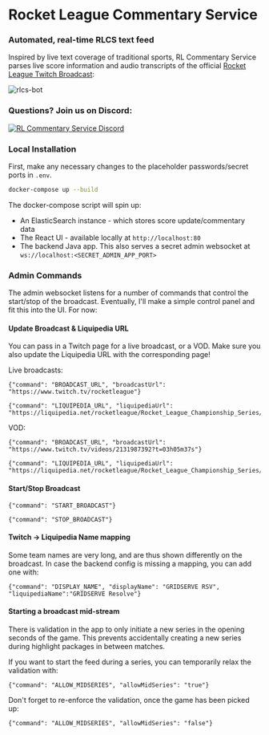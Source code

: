 # Rocket League Commentary Service

### Automated, real-time RLCS text feed

Inspired by live text coverage of traditional sports, RL Commentary Service parses live score information and audio transcripts of the official
[Rocket League Twitch Broadcast](https://www.twitch.tv/rocketleague):

![rlcs-bot](https://github.com/wfbfm/rlcs-bot/assets/49768006/acf37487-bcb2-4a48-ba2a-36eaecc215b0)

### Questions? Join us on Discord:

[![RL Commentary Service Discord](https://discordapp.com/api/guilds/1048640527920271381/embed.png?style=banner2)](https://discord.gg/Y8sBAmrzrq)


### Local Installation

First, make any necessary changes to the placeholder passwords/secret ports in `.env`.

```bash
docker-compose up --build
```

The docker-compose script will spin up:
- An ElasticSearch instance - which stores score update/commentary data
- The React UI - available locally at `http://localhost:80`
- The backend Java app.  This also serves a secret admin websocket at `ws://localhost:<SECRET_ADMIN_APP_PORT>`

### Admin Commands

The admin websocket listens for a number of commands that control the start/stop of the broadcast.
Eventually, I'll make a simple control panel and fit this into the UI.  For now:

#### Update Broadcast & Liquipedia URL

You can pass in a Twitch page for a live broadcast, or a VOD.  Make sure you also update the Liquipedia URL with the corresponding page!

Live broadcasts:

```
{"command": "BROADCAST_URL", "broadcastUrl": "https://www.twitch.tv/rocketleague"}
```
```
{"command": "LIQUIPEDIA_URL", "liquipediaUrl": "https://liquipedia.net/rocketleague/Rocket_League_Championship_Series/2024/Major_2/Europe/Open_Qualifier_4"}
```

VOD:

```
{"command": "BROADCAST_URL", "broadcastUrl": "https://www.twitch.tv/videos/2131987392?t=03h05m37s"}
```
```
{"command": "LIQUIPEDIA_URL", "liquipediaUrl": "https://liquipedia.net/rocketleague/Rocket_League_Championship_Series/2024/Major_2/North_America/Open_Qualifier_4"}
```

#### Start/Stop Broadcast

```
{"command": "START_BROADCAST"}
```

```
{"command": "STOP_BROADCAST"}
```

#### Twitch -> Liquipedia Name mapping

Some team names are very long, and are thus shown differently on the broadcast.
In case the backend config is missing a mapping, you can add one with:

```
{"command": "DISPLAY_NAME", "displayName": "GRIDSERVE RSV", "liquipediaName":"GRIDSERVE Resolve"}
```

#### Starting a broadcast mid-stream
There is validation in the app to only initiate a new series in the opening seconds of the game.
This prevents accidentally creating a new series during highlight packages in between matches.

If you want to start the feed during a series, you can temporarily relax the validation with:

```
{"command": "ALLOW_MIDSERIES", "allowMidSeries": "true"}
```

Don't forget to re-enforce the validation, once the game has been picked up:
```
{"command": "ALLOW_MIDSERIES", "allowMidSeries": "false"}
```
